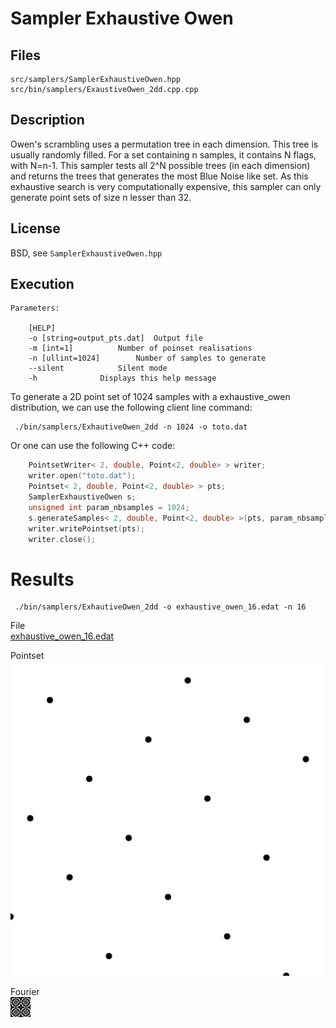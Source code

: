 # Sampler Exhaustive Owen


## Files

    src/samplers/SamplerExhaustiveOwen.hpp  
    src/bin/samplers/ExaustiveOwen_2dd.cpp.cpp

## Description


Owen's scrambling uses a permutation tree in each dimension. This tree is usually randomly filled. For a set containing n samples, it contains N flags, with N=n-1. This sampler tests all 2^N possible trees (in each dimension) and returns the trees that generates the most Blue Noise like set. As this exhaustive search is very computationally expensive, this sampler can only generate point sets of size n lesser than 32.

## License

BSD, see `SamplerExhaustiveOwen.hpp`

## Execution

```
Parameters:  

	[HELP]
	-o [string=output_pts.dat]	Output file
	-m [int=1]			Number of poinset realisations
	-n [ullint=1024]		Number of samples to generate
	--silent 			Silent mode
	-h 				Displays this help message
  ```


To generate a 2D point set of 1024 samples with a exhaustive_owen distribution, we can use the following client line command:

     ./bin/samplers/ExhautiveOwen_2dd -n 1024 -o toto.dat

Or one can use the following C++ code:

``` cpp    
    PointsetWriter< 2, double, Point<2, double> > writer;
    writer.open("toto.dat");
    Pointset< 2, double, Point<2, double> > pts;
    SamplerExhaustiveOwen s;
    unsigned int param_nbsamples = 1024;
    s.generateSamples< 2, double, Point<2, double> >(pts, param_nbsamples);
    writer.writePointset(pts);
    writer.close();
```


Results
=======

     ./bin/samplers/ExhautiveOwen_2dd -o exhaustive_owen_16.edat -n 16

File  
[exhaustive_owen_16.edat](data/exhaustive_owen/exhaustive_owen_16.edat)

Pointset  
[![](data/exhaustive_owen/exhaustive_owen_16.png)](data/exhaustive_owen/exhaustive_owen_16.png)

Fourier  
[![](data/exhaustive_owen/exhaustive_owen_16_fourier.png)](data/exhaustive_owen/exhaustive_owen_16_fourier.png)
